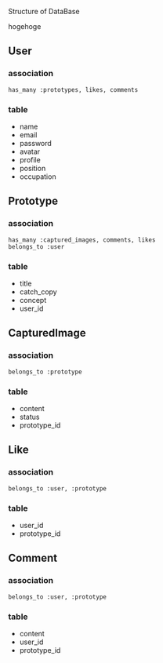 Structure of DataBase

hogehoge
## User
### association

```
has_many :prototypes, likes, comments
```

### table
- name
- email
- password
- avatar
- profile
- position
- occupation

## Prototype
### association

```
has_many :captured_images, comments, likes
belongs_to :user
```

### table
- title
- catch_copy
- concept
- user_id

## CapturedImage
### association

```
belongs_to :prototype
```

### table
- content
- status
- prototype_id


## Like
### association

```
belongs_to :user, :prototype
```

### table
- user_id
- prototype_id



## Comment
### association

```
belongs_to :user, :prototype
```

### table
- content
- user_id
- prototype_id

